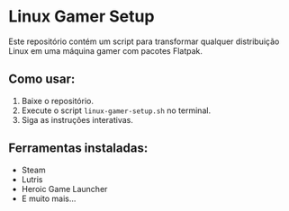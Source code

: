 # Linux Gamer Setup

Este repositório contém um script para transformar qualquer distribuição Linux em uma máquina gamer com pacotes Flatpak.

## Como usar:
1. Baixe o repositório.
2. Execute o script `linux-gamer-setup.sh` no terminal.
3. Siga as instruções interativas.

## Ferramentas instaladas:
- Steam
- Lutris
- Heroic Game Launcher
- E muito mais...
